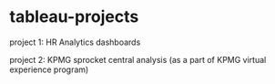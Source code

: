 # tableau-projects
project 1: HR Analytics dashboards


project 2: KPMG sprocket central analysis (as a part of KPMG virtual experience program)
